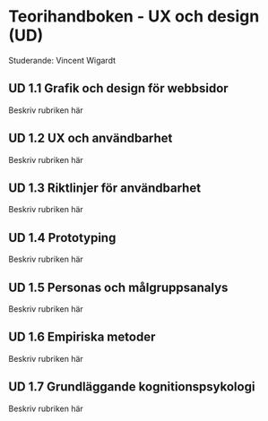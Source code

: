 # Teorihandboken - UX och design (UD)
Studerande: Vincent Wigardt

## UD 1.1 Grafik och design för webbsidor
Beskriv rubriken här

## UD 1.2 UX och användbarhet
Beskriv rubriken här

## UD 1.3 Riktlinjer för användbarhet
Beskriv rubriken här

## UD 1.4 Prototyping
Beskriv rubriken här

## UD 1.5 Personas och målgruppsanalys
Beskriv rubriken här

## UD 1.6 Empiriska metoder
Beskriv rubriken här

## UD 1.7 Grundläggande kognitionspsykologi
Beskriv rubriken här
